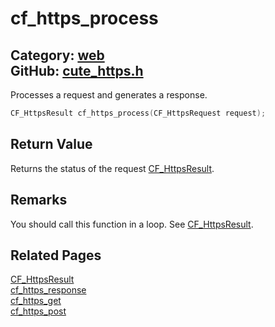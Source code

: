 [//]: # (This file is automatically generated by Cute Framework's docs parser.)
[//]: # (Do not edit this file by hand!)
[//]: # (See: https://github.com/RandyGaul/cute_framework/blob/master/samples/docs_parser.cpp)
[](../header.md ':include')

# cf_https_process

Category: [web](/api_reference?id=web)  
GitHub: [cute_https.h](https://github.com/RandyGaul/cute_framework/blob/master/include/cute_https.h)  
---

Processes a request and generates a response.

```cpp
CF_HttpsResult cf_https_process(CF_HttpsRequest request);
```

## Return Value

Returns the status of the request [CF_HttpsResult](/web/cf_httpsresult.md).

## Remarks

You should call this function in a loop. See [CF_HttpsResult](/web/cf_httpsresult.md).

## Related Pages

[CF_HttpsResult](/web/cf_httpsresult.md)  
[cf_https_response](/web/cf_https_response.md)  
[cf_https_get](/web/cf_https_get.md)  
[cf_https_post](/web/cf_https_post.md)  
